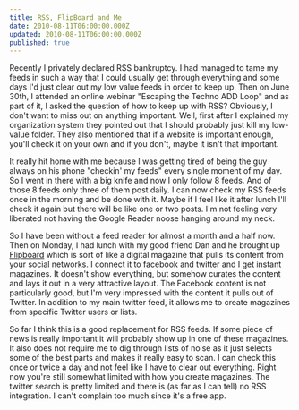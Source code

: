```yaml
---
title: RSS, FlipBoard and Me
date: 2010-08-11T06:00:00.000Z
updated: 2010-08-11T06:00:00.000Z
published: true
---
```


Recently I privately declared RSS bankruptcy. I had managed to tame my feeds in such a way that I could usually get through everything and some days I'd just clear out my low value feeds in order to keep up. Then on June 30th, I attended an online webinar "Escaping the Techno ADD Loop" and as part of it, I asked the question of how to keep up with RSS? Obviously, I don't want to miss out on anything important. Well, first after I explained my organization system they pointed out that I should probably just kill my low-value folder. They also mentioned that if a website is important enough, you'll check it on your own and if you don't, maybe it isn't that important.

It really hit home with me because I was getting tired of being the guy always on his phone "checkin' my feeds" every single moment of my day. So I went in there with a big knife and now I only follow 8 feeds. And of those 8 feeds only three of them post daily. I can now check my RSS feeds once in the morning and be done with it. Maybe if I feel like it after lunch I'll check it again but there will be like one or two posts. I'm not feeling very liberated not having the Google Reader noose hanging around my neck.

So I have been without a feed reader for almost a month and a half now. Then on Monday, I had lunch with my good friend Dan and he brought up [Flipboard](http://www.flipboard.com/) which is sort of like a digital magazine that pulls its content from your social networks. I connect it to facebook and twitter and I get instant magazines. It doesn't show everything, but somehow curates the content and lays it out in a very attractive layout. The Facebook content is not particularly good, but I'm very impressed with the content it pulls out of Twitter. In addition to my main twitter feed, it allows me to create magazines from specific Twitter users or lists.

So far I think this is a good replacement for RSS feeds. If some piece of news is really important it will probably show up in one of these magazines. It also does not require me to dig through lists of noise as it just selects some of the best parts and makes it really easy to scan. I can check this once or twice a day and not feel like I have to clear out everything. Right now you're still somewhat limited with how you create magazines. The twitter search is pretty limited and there is (as far as I can tell) no RSS integration. I can't complain too much since it's a free app.

